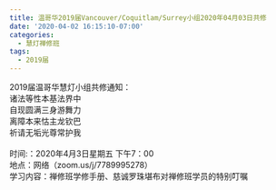 ```yaml
---
title: 温哥华2019届Vancouver/Coquitlam/Surrey小组2020年04月03日共修
date: '2020-04-02 16:15:10-07:00'
categories:
  - 慧灯禅修班
tags:
  - 2019届
---
```

2019届温哥华慧灯小组共修通知：\
诸法等性本基法界中\
自现圆满三身游舞力\
离障本来怙主龙钦巴\
祈请无垢光尊常护我\
\
时间:：2020年4月3日星期五 下午7：00\
地点：网络（zoom.us/j/7789995278）\
学习内容：禅修班学修手册、慈诚罗珠堪布对禅修班学员的特别叮嘱
